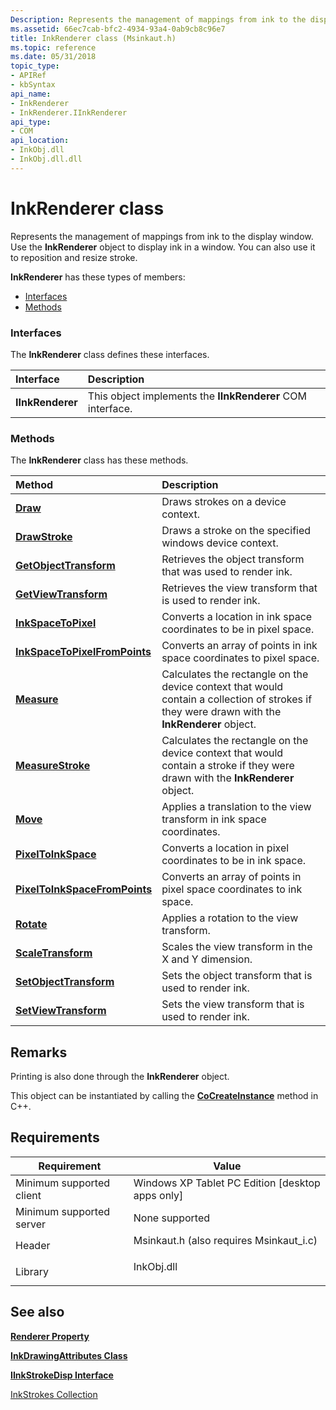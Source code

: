 ```yaml
---
Description: Represents the management of mappings from ink to the display window. Use the InkRenderer object to display ink in a window. You can also use it to reposition and resize stroke.
ms.assetid: 66ec7cab-bfc2-4934-93a4-0ab9cb8c96e7
title: InkRenderer class (Msinkaut.h)
ms.topic: reference
ms.date: 05/31/2018
topic_type: 
- APIRef
- kbSyntax
api_name: 
- InkRenderer
- InkRenderer.IInkRenderer
api_type: 
- COM
api_location: 
- InkObj.dll
- InkObj.dll.dll
---
```


# InkRenderer class

Represents the management of mappings from ink to the display window. Use the **InkRenderer** object to display ink in a window. You can also use it to reposition and resize stroke.

**InkRenderer** has these types of members:

-   [Interfaces](#interfaces)
-   [Methods](#methods)

### Interfaces

The **InkRenderer** class defines these interfaces.



| Interface        | Description                                                           |
|:-----------------|:----------------------------------------------------------------------|
| **IInkRenderer** | This object implements the **IInkRenderer** COM interface.<br/> |



 

### Methods

The **InkRenderer** class has these methods.



| Method                                                                     | Description                                                                                                                                              |
|:---------------------------------------------------------------------------|:---------------------------------------------------------------------------------------------------------------------------------------------------------|
| [**Draw**](/windows/desktop/api/msinkaut/nf-msinkaut-iinkrenderer-draw)                                           | Draws strokes on a device context.<br/>                                                                                                            |
| [**DrawStroke**](/windows/desktop/api/msinkaut/nf-msinkaut-iinkrenderer-drawstroke)                               | Draws a stroke on the specified windows device context.<br/>                                                                                       |
| [**GetObjectTransform**](/windows/desktop/api/msinkaut/nf-msinkaut-iinkrenderer-getobjecttransform)               | Retrieves the object transform that was used to render ink.<br/>                                                                                   |
| [**GetViewTransform**](/windows/desktop/api/msinkaut/nf-msinkaut-iinkrenderer-getviewtransform)                   | Retrieves the view transform that is used to render ink.<br/>                                                                                      |
| [**InkSpaceToPixel**](/windows/desktop/api/msinkaut/nf-msinkaut-iinkrenderer-inkspacetopixel)                     | Converts a location in ink space coordinates to be in pixel space.<br/>                                                                            |
| [**InkSpaceToPixelFromPoints**](/windows/desktop/api/msinkaut/nf-msinkaut-iinkrenderer-inkspacetopixelfrompoints) | Converts an array of points in ink space coordinates to pixel space.<br/>                                                                          |
| [**Measure**](/windows/desktop/api/msinkaut/nf-msinkaut-iinkrenderer-measure)                                     | Calculates the rectangle on the device context that would contain a collection of strokes if they were drawn with the **InkRenderer** object.<br/> |
| [**MeasureStroke**](/windows/win32/api/msinkaut/nf-msinkaut-iinkrenderer-measurestroke)                         | Calculates the rectangle on the device context that would contain a stroke if they were drawn with the **InkRenderer** object.<br/>                |
| [**Move**](/windows/desktop/api/msinkaut/nf-msinkaut-iinkrenderer-move)                                           | Applies a translation to the view transform in ink space coordinates.<br/>                                                                         |
| [**PixelToInkSpace**](/windows/desktop/api/msinkaut/nf-msinkaut-iinkrenderer-pixeltoinkspace)                     | Converts a location in pixel coordinates to be in ink space.<br/>                                                                                  |
| [**PixelToInkSpaceFromPoints**](/windows/desktop/api/msinkaut/nf-msinkaut-iinkrenderer-pixeltoinkspacefrompoints) | Converts an array of points in pixel space coordinates to ink space.<br/>                                                                          |
| [**Rotate**](/windows/desktop/api/msinkaut/nf-msinkaut-iinkrenderer-rotate)                                       | Applies a rotation to the view transform.<br/>                                                                                                     |
| [**ScaleTransform**](/windows/desktop/api/msinkaut/nf-msinkaut-iinkrenderer-scaletransform)                       | Scales the view transform in the X and Y dimension.<br/>                                                                                           |
| [**SetObjectTransform**](/windows/desktop/api/msinkaut/nf-msinkaut-iinkrenderer-setobjecttransform)               | Sets the object transform that is used to render ink.<br/>                                                                                         |
| [**SetViewTransform**](/windows/desktop/api/msinkaut/nf-msinkaut-iinkrenderer-setviewtransform)                   | Sets the view transform that is used to render ink.<br/>                                                                                           |



 

## Remarks

Printing is also done through the **InkRenderer** object.

This object can be instantiated by calling the [**CoCreateInstance**](/windows/desktop/api/combaseapi/nf-combaseapi-cocreateinstance) method in C++.

## Requirements



| Requirement | Value |
|-------------------------------------|---------------------------------------------------------------------------------------------------------------------|
| Minimum supported client<br/> | Windows XP Tablet PC Edition \[desktop apps only\]<br/>                                                       |
| Minimum supported server<br/> | None supported<br/>                                                                                           |
| Header<br/>                   | <dl> <dt>Msinkaut.h (also requires Msinkaut\_i.c)</dt> </dl> |
| Library<br/>                  | <dl> <dt>InkObj.dll</dt> </dl>                               |



## See also

<dl> <dt>

[**Renderer Property**](/windows/desktop/api/msinkaut/nf-msinkaut-iinkcollector-get_renderer)
</dt> <dt>

[**InkDrawingAttributes Class**](inkdrawingattributes-class.md)
</dt> <dt>

[**IInkStrokeDisp Interface**](/windows/desktop/api/msinkaut/nn-msinkaut-iinkstrokedisp)
</dt> <dt>

[InkStrokes Collection](/previous-versions/windows/desktop/legacy/ms703293(v=vs.85))
</dt> </dl>

 


